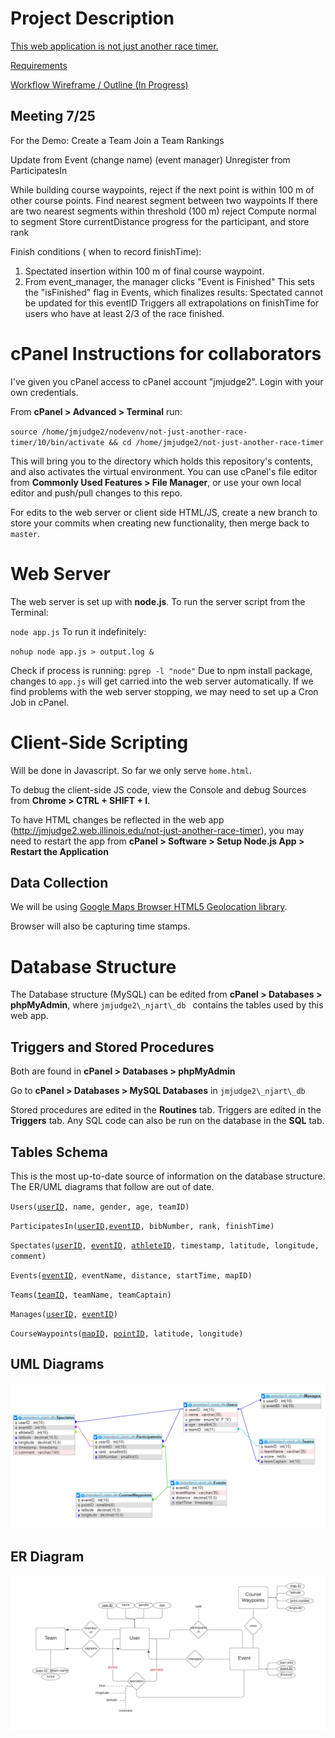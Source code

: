  # Project Description
 
  [This web application is not just another race timer.](https://wiki.illinois.edu/wiki/x/1pxHKw)
  
  [Requirements](https://wiki.illinois.edu/wiki/display/CS411SU20/Project+Track+1)
  
  [Workflow Wireframe / Outline (In Progress)](https://www.overleaf.com/7284889269njzvssfcnrqq)
  
 ## Meeting 7/25
 
For the Demo:
Create a Team
Join a Team
Rankings

Update from Event (change name) (event manager)
Unregister from ParticipatesIn


While building course waypoints, reject if the next point is within 100 m of other course points.
Find nearest segment between two waypoints
   If there are two nearest segments within threshold (100 m) reject
Compute normal to segment
Store currentDistance progress for the participant, and store rank

Finish conditions ( when to record finishTime):
  1) Spectated insertion within 100 m of final course waypoint.
  2) From event_manager, the manager clicks "Event is Finished"
        This sets the "isFinished" flag in Events, which finalizes results:
                  Spectated cannot be updated for this eventID
                  Triggers all extrapolations on finishTime for users who have at least 2/3 of the race finished.

# cPanel Instructions for collaborators

I've given you cPanel access to cPanel account "jmjudge2". Login with your own credentials. 

From **cPanel > Advanced > Terminal** run:

`
source /home/jmjudge2/nodevenv/not-just-another-race-timer/10/bin/activate && cd /home/jmjudge2/not-just-another-race-timer
`
 
 This will bring you to the directory which holds this repository's contents, and also activates the virtual environment. You can use cPanel's file editor from **Commonly Used Features > File Manager**, or use your own local editor and push/pull changes to this repo.
 
For edits to the web server or client side HTML/JS, create a new branch to store your commits when creating new functionality, then merge back to `master`.
 
# Web Server
  
The web server is set up with **node.js**. To run the server script from the Terminal:

`
  node app.js
`
To run it indefinitely:

`
nohup node app.js > output.log &
`
 
 Check if process is running:
`
pgrep -l "node"
`
Due to npm install package, changes to `app.js` will get carried into the web server automatically.
If we find problems with the web server stopping, we may need to set up a Cron Job in cPanel.

# Client-Side Scripting
Will be done in Javascript.
So far we only serve `home.html`.

To debug the client-side JS code, view the Console and debug Sources from **Chrome > CTRL + SHIFT + I**.

To have HTML changes be reflected in the web app (http://jmjudge2.web.illinois.edu/not-just-another-race-timer), you may need to restart the app from **cPanel > Software > Setup Node.js App > Restart the Application**

## Data Collection

We will be using [Google Maps Browser HTML5 Geolocation library](https://developers.google.com/maps/documentation/javascript/examples/map-geolocation).

Browser will also be capturing time stamps.

# Database Structure 

 The Database structure (MySQL) can be edited from **cPanel > Databases > phpMyAdmin**, where 
`jmjudge2\_njart\_db `
  contains the tables used by this web app.
  
## Triggers and Stored Procedures
Both are found in **cPanel > Databases > phpMyAdmin**

Go to **cPanel > Databases > MySQL Databases** in
`jmjudge2\_njart\_db `

Stored procedures are edited in the **Routines** tab. Triggers are edited in the **Triggers** tab. Any SQL code can also be run on the database in the **SQL** tab.

## Tables Schema
This is the most up-to-date source of information on the database structure. The ER/UML diagrams that follow are out of date.

`Users(`<ins>`userID`</ins>`, name, gender, age, teamID)`
 
`ParticipatesIn(`<ins>`userID`</ins>`,`<ins>`eventID`</ins>`, bibNumber, rank, finishTime)`

`Spectates(`<ins>`userID`</ins>`, `<ins>`eventID`</ins>`, `<ins>`athleteID`</ins>`, timestamp, latitude, longitude, comment)`
 
`Events(`<ins>`eventID`</ins>`, eventName, distance, startTime, mapID)`
 
`Teams(`<ins>`teamID`</ins>`, teamName, teamCaptain)`

`Manages(`<ins>`userID`</ins>`, `<ins>`eventID`</ins>`)`

`CourseWaypoints(`<ins>`mapID`</ins>`, `<ins>`pointID`</ins>`, latitude, longitude)`

## UML Diagrams
![UML diagram actual](https://github.com/john-judge/not-just-another-race-timer/blob/master/images/autoUMLnjart.png)


## ER Diagram
![ER diagram](https://github.com/john-judge/not-just-another-race-timer/blob/master/images/Database%20ER%20--%20Race%20Timer%20(1).png)

